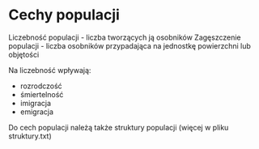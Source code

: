 # Cechy populacji

Liczebność populacji - liczba tworzących ją osobników
Zagęszczenie populacji - liczba osobników przypadająca na jednostkę powierzchni lub objętości

Na liczebność wpływają:
- rozrodczość
- śmiertelność
- imigracja
- emigracja

Do cech populacji należą także struktury populacji (więcej w pliku struktury.txt)

